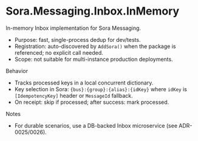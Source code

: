 # Sora.Messaging.Inbox.InMemory

In-memory Inbox implementation for Sora Messaging.

- Purpose: fast, single-process dedup for dev/tests.
- Registration: auto-discovered by `AddSora()` when the package is referenced; no explicit call needed.
- Scope: not suitable for multi-instance production deployments.

Behavior
- Tracks processed keys in a local concurrent dictionary.
- Key selection in Sora: `{bus}:{group}:{alias}:{idKey}` where `idKey` is `[IdempotencyKey]` header or `MessageId` fallback.
- On receipt: skip if processed; after success: mark processed.

Notes
- For durable scenarios, use a DB-backed Inbox microservice (see ADR-0025/0026).

